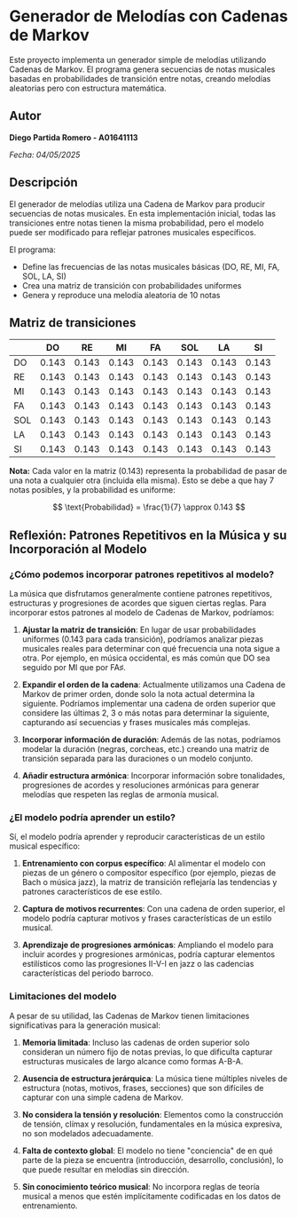 # Generador de Melodías con Cadenas de Markov

Este proyecto implementa un generador simple de melodías utilizando Cadenas de Markov. El programa genera secuencias de notas musicales basadas en probabilidades de transición entre notas, creando melodías aleatorias pero con estructura matemática.

## Autor

**Diego Partida Romero - A01641113**

_Fecha: 04/05/2025_

## Descripción

El generador de melodías utiliza una Cadena de Markov para producir secuencias de notas musicales. En esta implementación inicial, todas las transiciones entre notas tienen la misma probabilidad, pero el modelo puede ser modificado para reflejar patrones musicales específicos.

El programa:

- Define las frecuencias de las notas musicales básicas (DO, RE, MI, FA, SOL, LA, SI)
- Crea una matriz de transición con probabilidades uniformes
- Genera y reproduce una melodía aleatoria de 10 notas

## Matriz de transiciones

|     | DO    | RE    | MI    | FA    | SOL   | LA    | SI    |
| --- | ----- | ----- | ----- | ----- | ----- | ----- | ----- |
| DO  | 0.143 | 0.143 | 0.143 | 0.143 | 0.143 | 0.143 | 0.143 |
| RE  | 0.143 | 0.143 | 0.143 | 0.143 | 0.143 | 0.143 | 0.143 |
| MI  | 0.143 | 0.143 | 0.143 | 0.143 | 0.143 | 0.143 | 0.143 |
| FA  | 0.143 | 0.143 | 0.143 | 0.143 | 0.143 | 0.143 | 0.143 |
| SOL | 0.143 | 0.143 | 0.143 | 0.143 | 0.143 | 0.143 | 0.143 |
| LA  | 0.143 | 0.143 | 0.143 | 0.143 | 0.143 | 0.143 | 0.143 |
| SI  | 0.143 | 0.143 | 0.143 | 0.143 | 0.143 | 0.143 | 0.143 |

**Nota:** Cada valor en la matriz (0.143) representa la probabilidad de pasar de una nota a cualquier otra (incluida ella misma). Esto se debe a que hay 7 notas posibles, y la probabilidad es uniforme:

$$
\text{Probabilidad} = \frac{1}{7} \approx 0.143
$$

## Reflexión: Patrones Repetitivos en la Música y su Incorporación al Modelo

### ¿Cómo podemos incorporar patrones repetitivos al modelo?

La música que disfrutamos generalmente contiene patrones repetitivos, estructuras y progresiones de acordes que siguen ciertas reglas. Para incorporar estos patrones al modelo de Cadenas de Markov, podríamos:

1. **Ajustar la matriz de transición**: En lugar de usar probabilidades uniformes (0.143 para cada transición), podríamos analizar piezas musicales reales para determinar con qué frecuencia una nota sigue a otra. Por ejemplo, en música occidental, es más común que DO sea seguido por MI que por FA♯.

2. **Expandir el orden de la cadena**: Actualmente utilizamos una Cadena de Markov de primer orden, donde solo la nota actual determina la siguiente. Podríamos implementar una cadena de orden superior que considere las últimas 2, 3 o más notas para determinar la siguiente, capturando así secuencias y frases musicales más complejas.

3. **Incorporar información de duración**: Además de las notas, podríamos modelar la duración (negras, corcheas, etc.) creando una matriz de transición separada para las duraciones o un modelo conjunto.

4. **Añadir estructura armónica**: Incorporar información sobre tonalidades, progresiones de acordes y resoluciones armónicas para generar melodías que respeten las reglas de armonía musical.

### ¿El modelo podría aprender un estilo?

Sí, el modelo podría aprender y reproducir características de un estilo musical específico:

1. **Entrenamiento con corpus específico**: Al alimentar el modelo con piezas de un género o compositor específico (por ejemplo, piezas de Bach o música jazz), la matriz de transición reflejaría las tendencias y patrones característicos de ese estilo.

2. **Captura de motivos recurrentes**: Con una cadena de orden superior, el modelo podría capturar motivos y frases características de un estilo musical.

3. **Aprendizaje de progresiones armónicas**: Ampliando el modelo para incluir acordes y progresiones armónicas, podría capturar elementos estilísticos como las progresiones II-V-I en jazz o las cadencias características del periodo barroco.

### Limitaciones del modelo

A pesar de su utilidad, las Cadenas de Markov tienen limitaciones significativas para la generación musical:

1. **Memoria limitada**: Incluso las cadenas de orden superior solo consideran un número fijo de notas previas, lo que dificulta capturar estructuras musicales de largo alcance como formas A-B-A.

2. **Ausencia de estructura jerárquica**: La música tiene múltiples niveles de estructura (notas, motivos, frases, secciones) que son difíciles de capturar con una simple cadena de Markov.

3. **No considera la tensión y resolución**: Elementos como la construcción de tensión, clímax y resolución, fundamentales en la música expresiva, no son modelados adecuadamente.

4. **Falta de contexto global**: El modelo no tiene "conciencia" de en qué parte de la pieza se encuentra (introducción, desarrollo, conclusión), lo que puede resultar en melodías sin dirección.

5. **Sin conocimiento teórico musical**: No incorpora reglas de teoría musical a menos que estén implícitamente codificadas en los datos de entrenamiento.

